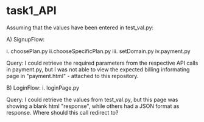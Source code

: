 # task1_API

Assuming that the values have been entered in test_val.py:

A) SignupFlow:

  i. choosePlan.py
  ii.chooseSpecificPlan.py
  iii. setDomain.py
  iv.payment.py
  
Query: I could retrieve the required parameters from the respective API calls in payment.py, but I was not able to view the expected billing informating page in "payment.html" - attached to this repository. 


B) LoginFlow:
  i. loginPage.py
  
 Query: I could retrieve the values from test_val.py, but this page was showing a blank html "response", while others had a JSON format as response. Where should this call redirect to?
